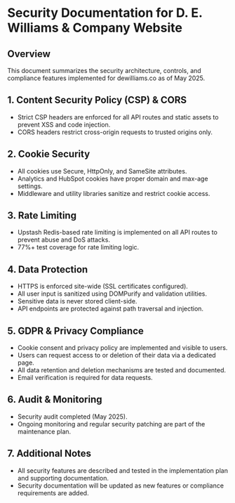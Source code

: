 # Security Documentation for D. E. Williams & Company Website

## Overview
This document summarizes the security architecture, controls, and compliance features implemented for dewilliams.co as of May 2025.

## 1. Content Security Policy (CSP) & CORS
- Strict CSP headers are enforced for all API routes and static assets to prevent XSS and code injection.
- CORS headers restrict cross-origin requests to trusted origins only.

## 2. Cookie Security
- All cookies use Secure, HttpOnly, and SameSite attributes.
- Analytics and HubSpot cookies have proper domain and max-age settings.
- Middleware and utility libraries sanitize and restrict cookie access.

## 3. Rate Limiting
- Upstash Redis-based rate limiting is implemented on all API routes to prevent abuse and DoS attacks.
- 77%+ test coverage for rate limiting logic.

## 4. Data Protection
- HTTPS is enforced site-wide (SSL certificates configured).
- All user input is sanitized using DOMPurify and validation utilities.
- Sensitive data is never stored client-side.
- API endpoints are protected against path traversal and injection.

## 5. GDPR & Privacy Compliance
- Cookie consent and privacy policy are implemented and visible to users.
- Users can request access to or deletion of their data via a dedicated page.
- All data retention and deletion mechanisms are tested and documented.
- Email verification is required for data requests.

## 6. Audit & Monitoring
- Security audit completed (May 2025).
- Ongoing monitoring and regular security patching are part of the maintenance plan.

## 7. Additional Notes
- All security features are described and tested in the implementation plan and supporting documentation.
- Security documentation will be updated as new features or compliance requirements are added.

